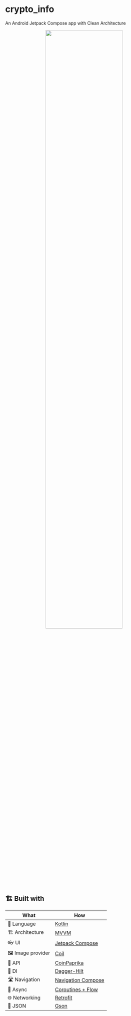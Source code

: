 # crypto_info
An Android Jetpack Compose app with Clean Architecture

<center> <img src="https://user-images.githubusercontent.com/48637183/148700654-f5d10436-be66-4e75-bfea-ad979cfdf7ea.jpeg" width="70%"></img> </center>

## 🏗️️ Built with

| What                    | How                        |
|----------------         |------------------------------    |
| 📝  Language            | [Kotlin](https://kotlinlang.org/)                            |
| 🏗  Architecture        | [MVVM](https://en.wikipedia.org/wiki/Model%E2%80%93view%E2%80%93viewmodel)                            |
| 👓  UI                  | [Jetpack Compose](https://developer.android.com/jetpack/compose)                                      |
| 🖼️  Image provider      | [Coil](https://github.com/coil-kt/coil)                                      |
| 🧠  API                 | [CoinPaprika](https://api.coinpaprika.com/)                            |
| 💉  DI                  | [Dagger-Hilt](https://dagger.dev/hilt/)                        |
| 🛣️  Navigation  | [Navigation Compose](https://developer.android.com/jetpack/compose/navigation)                        |
| 🌊  Async               | [Coroutines + Flow](https://kotlinlang.org/docs/coroutines-overview.html)                |
| 🌐  Networking          | [Retrofit](https://github.com/square/retrofit)                        |
| 📄  JSON                | [Gson](https://github.com/google/gson)                            |
